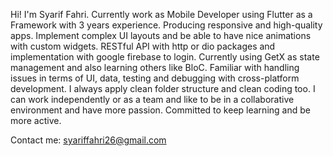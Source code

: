 Hi! I'm Syarif Fahri.
Currently work as Mobile Developer using Flutter as a Framework with 3 years experience. Producing responsive and high-quality apps. Implement complex UI layouts and be able to have nice animations with custom widgets. RESTful API with http or dio packages and implementation with google firebase to login. Currently using GetX as state management and also learning others like BloC. Familiar with handling issues in terms of UI, data, testing and debugging with cross-platform development. I always apply clean folder structure and clean coding too. I can work independently or as a team and like to be in a collaborative environment and have more passion. Committed to keep learning and be more active.

Contact me:
syariffahri26@gmail.com

<!---
Syariffahri/Syariffahri is a ✨ special ✨ repository because its `README.md` (this file) appears on your GitHub profile.
You can click the Preview link to take a look at your changes.
--->
